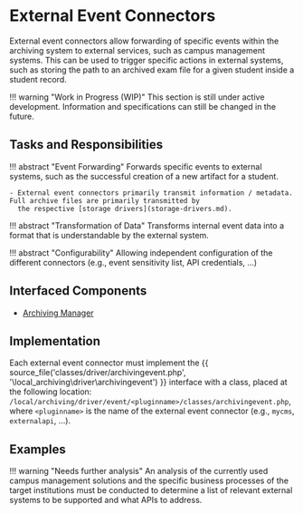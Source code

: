 # External Event Connectors

External event connectors allow forwarding of specific events within the archiving system to external services, such as
campus management systems. This can be used to trigger specific actions in external systems, such as storing the path to
an archived exam file for a given student inside a student record.

!!! warning "Work in Progress (WIP)"
    This section is still under active development. Information and specifications can still be changed in the future.


## Tasks and Responsibilities

!!! abstract "Event Forwarding"
    Forwards specific events to external systems, such as the successful creation of a new artifact for a student.

    - External event connectors primarily transmit information / metadata. Full archive files are primarily transmitted by
      the respective [storage drivers](storage-drivers.md).

!!! abstract "Transformation of Data"
    Transforms internal event data into a format that is understandable by the external system.
    
!!! abstract "Configurability"
    Allowing independent configuration of the different connectors (e.g., event sensitivity list, API credentials, ...)


## Interfaced Components

- [Archiving Manager](archiving-manager.md)


## Implementation

Each external event connector must implement the {{ source_file('classes/driver/archivingevent.php', '\\local_archiving\\driver\\archivingevent') }}
interface with a class, placed at the following location: `/local/archiving/driver/event/<pluginname>/classes/archivingevent.php`,
where `<pluginname>` is the name of the external event connector (e.g., `mycms`, `externalapi`, ...).


## Examples

!!! warning "Needs further analysis"
    An analysis of the currently used campus management solutions and the specific business processes of the target
    institutions must be conducted to determine a list of relevant external systems to be supported and what APIs to
    address.
